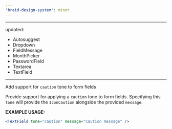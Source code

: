 ```yaml
---
'braid-design-system': minor
---
```


---
updated:
  - Autosuggest
  - Dropdown
  - FieldMessage
  - MonthPicker
  - PasswordField
  - Textarea
  - TextField
---

Add support for `caution` tone to form fields

Provide support for applying a `caution` tone to form fields.
Specifying this `tone` will provide the `IconCaution` alongside the provided `message`.

**EXAMPLE USAGE:**
```jsx
<TextField tone="caution" message="Caution message" />
```
